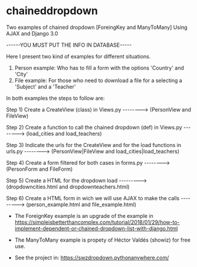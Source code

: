 # chaineddropdown
Two examples of chained dropdown [ForeingKey and ManyToMany]
Using AJAX and Django 3.0

------YOU MUST PUT THE INFO IN DATABASE-----

Here I present two kind of examples for different situations.
1) Person example: Who has to fill a form with the options 'Country' and 'City'
2) File example: For those who need to download a file for a selecting a 'Subject' and a 'Teacher'

In both examples the steps to follow are:

Step 1) Create a CreateView (class) in Views.py --------> (PersonView and FileView)

Step 2) Create a function to call the chained dropdown (def) in Views.py --------> (load_cities and load_teachers)

Step 3) Indicate the urls for the CreateView and for the load functions in urls.py --------> (PersonView|FileView and load_cities|load_teachers)

Step 4) Create a form filtered for both cases in forms.py --------> (PersonForm and FileForm)

Step 5) Create a HTML for the dropdown load ---------> (dropdowncities.html and dropdownteachers.html)

Step 6) Create a HTML form in wich we will use AJAX to make the calls ---------> (person_example.html and file_example.html)


* The ForeignKey example is an upgrade of the example in 
https://simpleisbetterthancomplex.com/tutorial/2018/01/29/how-to-implement-dependent-or-chained-dropdown-list-with-django.html

* The ManyToMany example is propety of Héctor Valdés (showiz) for free use. 

* See the project in: 
https://swzdropdown.pythonanywhere.com/
